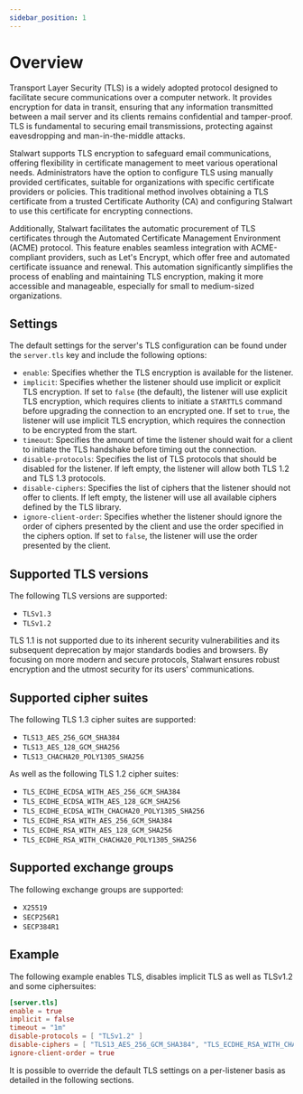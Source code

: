 ```yaml
---
sidebar_position: 1
---
```


# Overview

Transport Layer Security (TLS) is a widely adopted protocol designed to facilitate secure communications over a computer network. It provides encryption for data in transit, ensuring that any information transmitted between a mail server and its clients remains confidential and tamper-proof. TLS is fundamental to securing email transmissions, protecting against eavesdropping and man-in-the-middle attacks.

Stalwart supports TLS encryption to safeguard email communications, offering flexibility in certificate management to meet various operational needs. Administrators have the option to configure TLS using manually provided certificates, suitable for organizations with specific certificate providers or policies. This traditional method involves obtaining a TLS certificate from a trusted Certificate Authority (CA) and configuring Stalwart to use this certificate for encrypting connections.

Additionally, Stalwart facilitates the automatic procurement of TLS certificates through the Automated Certificate Management Environment (ACME) protocol. This feature enables seamless integration with ACME-compliant providers, such as Let's Encrypt, which offer free and automated certificate issuance and renewal. This automation significantly simplifies the process of enabling and maintaining TLS encryption, making it more accessible and manageable, especially for small to medium-sized organizations.

## Settings

The default settings for the server's TLS configuration can be found under the `server.tls` key and include the following options:

- `enable`: Specifies whether the TLS encryption is available for the listener.
- `implicit`: Specifies whether the listener should use implicit or explicit TLS encryption. If set to `false` (the default), the listener will use explicit TLS encryption, which requires clients to initiate a `STARTTLS` command before upgrading the connection to an encrypted one. If set to `true`, the listener will use implicit TLS encryption, which requires the connection to be encrypted from the start.
- `timeout`: Specifies the amount of time the listener should wait for a client to initiate the TLS handshake before timing out the connection.
- `disable-protocols`: Specifies the list of TLS protocols that should be disabled for the listener. If left empty, the listener will allow both TLS 1.2 and TLS 1.3 protocols.
- `disable-ciphers`: Specifies the list of ciphers that the listener should not offer to clients. If left empty, the listener will use all available ciphers defined by the TLS library.
- `ignore-client-order`: Specifies whether the listener should ignore the order of ciphers presented by the client and use the order specified in the ciphers option. If set to `false`, the listener will use the order presented by the client.

## Supported TLS versions

The following TLS versions are supported:

* `TLSv1.3`
* `TLSv1.2`

TLS 1.1 is not supported due to its inherent security vulnerabilities and its subsequent deprecation by major standards bodies and browsers. By focusing on more modern and secure protocols, Stalwart ensures robust encryption and the utmost security for its users' communications.

## Supported cipher suites

The following TLS 1.3 cipher suites are supported:

* `TLS13_AES_256_GCM_SHA384`
* `TLS13_AES_128_GCM_SHA256`
* `TLS13_CHACHA20_POLY1305_SHA256`

As well as the following TLS 1.2 cipher suites:

* `TLS_ECDHE_ECDSA_WITH_AES_256_GCM_SHA384`
* `TLS_ECDHE_ECDSA_WITH_AES_128_GCM_SHA256`
* `TLS_ECDHE_ECDSA_WITH_CHACHA20_POLY1305_SHA256`
* `TLS_ECDHE_RSA_WITH_AES_256_GCM_SHA384`
* `TLS_ECDHE_RSA_WITH_AES_128_GCM_SHA256`
* `TLS_ECDHE_RSA_WITH_CHACHA20_POLY1305_SHA256`

## Supported exchange groups

The following exchange groups are supported:

* `X25519`
* `SECP256R1`
* `SECP384R1`

## Example

The following example enables TLS, disables implicit TLS as well as TLSv1.2 and some ciphersuites:

```toml
[server.tls]
enable = true
implicit = false
timeout = "1m"
disable-protocols = [ "TLSv1.2" ]
disable-ciphers = [ "TLS13_AES_256_GCM_SHA384", "TLS_ECDHE_RSA_WITH_CHACHA20_POLY1305_SHA256"]
ignore-client-order = true
```

It is possible to override the default TLS settings on a per-listener basis as detailed in the following sections.

